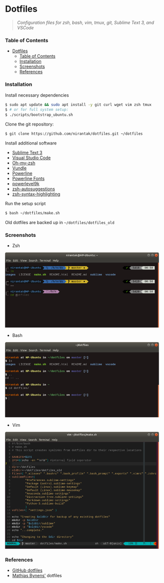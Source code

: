# Dotfiles

> _Configuration files for zsh, bash, vim, tmux, git, Sublime Text 3, and VSCode_

### Table of Contents

- [Dotfiles](#dotfiles)
    - [Table of Contents](#table-of-contents)
    - [Installation](#installation)
    - [Screenshots](#screenshots)
    - [References](#references)

### Installation

Install necessary dependencies

```bash
$ sudo apt update && sudo apt install -y git curl wget vim zsh tmux
$ # or for full system setup:
$ ./scripts/bootstrap_ubuntu.sh
```

Clone the git repository:

```bash
$ git clone https://github.com/nirantak/dotfiles.git ~/dotfiles
```

Install additional software

-   [Sublime Text 3](https://www.sublimetext.com/3)
-   [Visual Studio Code](https://code.visualstudio.com/Download)
-   [Oh-my-zsh](https://github.com/robbyrussell/oh-my-zsh)
-   [Vundle](https://github.com/VundleVim/Vundle.vim)
-   [Powerline](https://github.com/powerline/powerline)
-   [Powerline Fonts](https://github.com/powerline/fonts)
-   [powerlevel9k](https://github.com/bhilburn/powerlevel9k)
-   [zsh-autosuggestions](https://github.com/zsh-users/zsh-autosuggestions)
-   [zsh-syntax-highlighting](https://github.com/zsh-users/zsh-syntax-highlighting)

Run the setup script

```bash
$ bash ~/dotfiles/make.sh
```

Old dotfiles are backed up in `~/dotfiles/dotfiles_old`

### Screenshots

-   Zsh

![zsh](images/zsh.png)

-   Bash

![bash](images/bash.png)

-   Vim

![vim](images/vim.png)

### References

-   [GitHub dotfiles](http://dotfiles.github.io/)
-   [Mathias Bynens'](https://github.com/mathiasbynens/dotfiles) dotfiles
